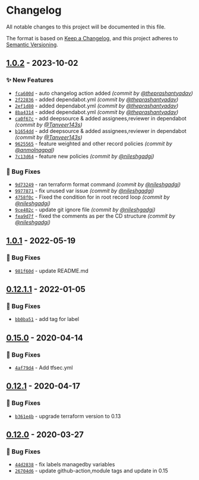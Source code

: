 # Changelog
All notable changes to this project will be documented in this file.

The format is based on [Keep a Changelog](https://keepachangelog.com/en/1.0.0/),
and this project adheres to [Semantic Versioning](https://semver.org/spec/v2.0.0.html).


## [1.0.2] - 2023-10-02
### :sparkles: New Features
- [`fca600d`](https://github.com/clouddrove/terraform-aws-route53/commit/fca600d0417f71614000bca6c74c8d7f9a7ea4ed) - auto changelog action added *(commit by [@theprashantyadav](https://github.com/theprashantyadav))*
- [`2f22836`](https://github.com/clouddrove/terraform-aws-route53/commit/2f228367521648356a8d11a6693fb663f4f8a31a) - added dependabot.yml *(commit by [@theprashantyadav](https://github.com/theprashantyadav))*
- [`2ef1d80`](https://github.com/clouddrove/terraform-aws-route53/commit/2ef1d806bacd4db8e94561ad60022fd0fbb42f72) - added dependabot.yml *(commit by [@theprashantyadav](https://github.com/theprashantyadav))*
- [`8ba4314`](https://github.com/clouddrove/terraform-aws-route53/commit/8ba4314be38bbc99929046ea2eb57ae86f585f61) - added dependabot.yml *(commit by [@theprashantyadav](https://github.com/theprashantyadav))*
- [`ca0f67c`](https://github.com/clouddrove/terraform-aws-route53/commit/ca0f67c0f08a253dd0c4a192ff7320a2fe6176da) - add deepsource & added assignees,reviewer in dependabot *(commit by [@Tanveer143s](https://github.com/Tanveer143s))*
- [`b1654dd`](https://github.com/clouddrove/terraform-aws-route53/commit/b1654dd328b0847734c492a5d08482f5c83295dd) - add deepsource & added assignees,reviewer in dependabot *(commit by [@Tanveer143s](https://github.com/Tanveer143s))*
- [`9625565`](https://github.com/clouddrove/terraform-aws-route53/commit/96255659beddd2dc2dda6376ecfc27fed743684c) - feature weighted and other record policies *(commit by [@anmolnagpal](https://github.com/anmolnagpal))*
- [`7c13d64`](https://github.com/clouddrove/terraform-aws-route53/commit/7c13d64c1d78afff1a48f0867eac34c76a963dd1) - feature new policies *(commit by [@nileshgadgi](https://github.com/nileshgadgi))*

### :bug: Bug Fixes
- [`9d73249`](https://github.com/clouddrove/terraform-aws-route53/commit/9d73249ec38900076b5ae8a6ed7eb6862c97fbbb) - ran terraform format command *(commit by [@nileshgadgi](https://github.com/nileshgadgi))*
- [`9977871`](https://github.com/clouddrove/terraform-aws-route53/commit/9977871c0335705bb51a3210ead9f807420beab7) - fix unused var issue *(commit by [@nileshgadgi](https://github.com/nileshgadgi))*
- [`4758f0c`](https://github.com/clouddrove/terraform-aws-route53/commit/4758f0cb95e0a6329dafce20a6c404370b21bedf) - Fixed the condition for in root record loop *(commit by [@nileshgadgi](https://github.com/nileshgadgi))*
- [`9ce402c`](https://github.com/clouddrove/terraform-aws-route53/commit/9ce402cdc8e20305582efbc5794caa6e0b639baa) - update git ignore file *(commit by [@nileshgadgi](https://github.com/nileshgadgi))*
- [`fea9d7f`](https://github.com/clouddrove/terraform-aws-route53/commit/fea9d7ff0aab67e9a3073df2ad1ea3f799275b22) - fixed the comments as per the CD structure *(commit by [@nileshgadgi](https://github.com/nileshgadgi))*


## [1.0.1] - 2022-05-19
### :bug: Bug Fixes
- [`981f60d`](https://github.com/clouddrove/terraform-aws-route53/commit/981f60d169450bcea0aa87d7a3909ce93f9dfe91) - update README.md

## [ 0.12.1.1] - 2022-01-05
### :bug: Bug Fixes
- [`bb0ba51`](https://github.com/clouddrove/terraform-aws-route53/commit/bb0ba518b676e8aedcb666d96c202201ba5cd246) - add tag for label

## [0.15.0] - 2020-04-14
### :bug: Bug Fixes
- [`4af79d4`](https://github.com/clouddrove/terraform-aws-route53/commit/4af79d401da6b349ef0c50a728b2d020aa4b7721) - Add tfsec.yml

## [ 0.12.1] - 2020-04-17
### :bug: Bug Fixes
- [`b361e4b`](https://github.com/clouddrove/terraform-aws-route53/commit/b361e4bb1b67baf660324ed363296c949e18f019) - upgrade terraform version to 0.13

## [ 0.12.0] - 2020-03-27
### :bug: Bug Fixes
- [`44d2838`](https://github.com/clouddrove/terraform-aws-route53/commit/44d2838aea061504411d02970f049eb016a35532) - fix labels managedby variables
- [`26704d6`](https://github.com/clouddrove/terraform-aws-route53/commit/26704d6b1ac52513a7d37fd0f4cf5d769d74a7b5) - update github-action,module tags and update in 0.15


[0.12.0]: https://github.com/clouddrove/terraform-aws-route53/compare/0.12.0...master
[0.12.1]: https://github.com/clouddrove/terraform-aws-route53/compare/0.12.1...master
[0.15.0]: https://github.com/clouddrove/terraform-aws-route53/compare/0.15.0...master
[0.12.1.1]:  https://github.com/clouddrove/terraform-aws-route53/releases/tag/0.12.1.1
[1.0.1]:  https://github.com/clouddrove/terraform-aws-route53/releases/tag/1.0.1

[1.0.2]: https://github.com/clouddrove/terraform-aws-route53/compare/1.0.1...1.0.2